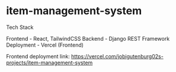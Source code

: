 # item-management-system

Tech Stack

Frontend	   -   React, TailwindCSS
Backend	     -   Django REST Framework
Deployment	 -   Vercel (Frontend)

Frontend deployment link: https://vercel.com/jobigutenburg02s-projects/item-management-system
